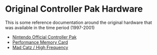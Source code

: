 # Original Controller Pak Hardware
This is some reference documentation around the original hardware that was available in the time period (1997-2001)


* [Nintendo Official Controller Pak](OEM-Controller-Pak.md)
* [Performance Memory Card](Preformance-Memory-Card.md)
* [Mad Catz / High Frequency](mad-catz.md)
